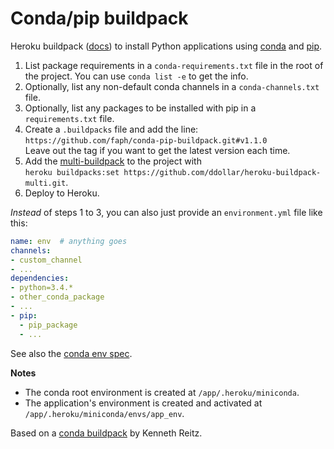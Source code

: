 Conda/pip buildpack
===================

Heroku buildpack ([docs](https://devcenter.heroku.com/articles/buildpacks)) to
install Python applications using [conda](http://conda.pydata.org) and
[pip](https://pypi.python.org).

1. List package requirements in a `conda-requirements.txt` file in the root of
   the project. You can use `conda list -e` to get the info.
2. Optionally, list any non-default conda channels in a `conda-channels.txt`
   file.
3. Optionally, list any packages to be installed with pip in a
   `requirements.txt` file.
4. Create a `.buildpacks` file and add the line:  
   `https://github.com/faph/conda-pip-buildpack.git#v1.1.0`  
   Leave out the tag if you want to get the latest version each time.
5. Add the [multi-buildpack](https://github.com/ddollar/heroku-buildpack-multi)
   to the project with  
   `heroku buildpacks:set https://github.com/ddollar/heroku-buildpack-multi.git`.
6. Deploy to Heroku.

*Instead* of steps 1 to 3, you can also just provide an `environment.yml` file
like this:

```yaml
name: env  # anything goes
channels:
- custom_channel
- ...
dependencies:
- python=3.4.*
- other_conda_package
- ...
- pip:
  - pip_package
  - ...
```

See also the [conda env spec](https://github.com/conda/conda-env#environmentyml).

**Notes**

- The conda root environment is created at ``/app/.heroku/miniconda``.
- The application's environment is created and activated at
  ``/app/.heroku/miniconda/envs/app_env``.

Based on a [conda buildpack](https://github.com/kennethreitz/conda-buildpack)
by Kenneth Reitz.
